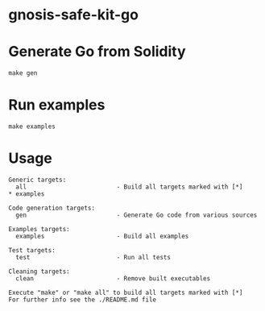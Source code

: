 # gnosis-safe-kit-go

# Generate Go from Solidity
```
make gen
```

# Run examples
```
make examples
```

# Usage
```
Generic targets:
  all                         - Build all targets marked with [*]
* examples

Code generation targets:
  gen                         - Generate Go code from various sources

Examples targets:
  examples                    - Build all examples

Test targets:
  test                        - Run all tests

Cleaning targets:
  clean                       - Remove built executables

Execute "make" or "make all" to build all targets marked with [*]
For further info see the ./README.md file
```